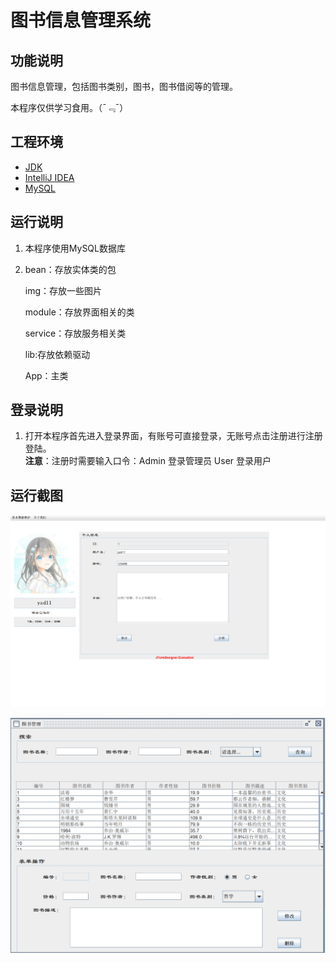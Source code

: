 # 图书信息管理系统

## 功能说明

图书信息管理，包括图书类别，图书，图书借阅等的管理。

本程序仅供学习食用。（¯﹃¯）

## 工程环境

* [JDK](http://www.oracle.com/technetwork/java/javase/downloads/jdk8-downloads-2133151.html)
* [IntelliJ IDEA](https://www.jetbrains.com/idea/)
* [MySQL](https://www.mysql.com/downloads/)

## 运行说明

1. 本程序使用MySQL数据库

2. bean：存放实体类的包

   img：存放一些图片

   module：存放界面相关的类

   service：存放服务相关类

   lib:存放依赖驱动

   App：主类

## 登录说明

1. 打开本程序首先进入登录界面，有账号可直接登录，无账号点击注册进行注册登陆。  
    **注意**：注册时需要输入口令：Admin 登录管理员  User 登录用户

## 运行截图

![image-20230608121846798](https://raw.githubusercontent.com/yzd11/yzd.github.io/master/img/202306081218333.png)

![image-20230608121939416](https://raw.githubusercontent.com/yzd11/yzd.github.io/master/img/202306081219180.png)
